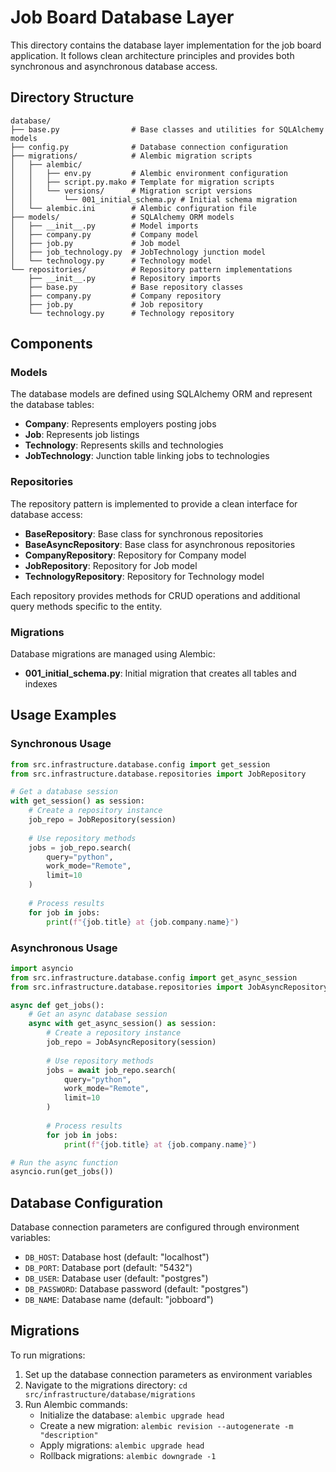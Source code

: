 # Job Board Database Layer

This directory contains the database layer implementation for the job board application. It follows clean architecture principles and provides both synchronous and asynchronous database access.

## Directory Structure

```
database/
├── base.py                # Base classes and utilities for SQLAlchemy models
├── config.py              # Database connection configuration
├── migrations/            # Alembic migration scripts
│   ├── alembic/
│   │   ├── env.py         # Alembic environment configuration
│   │   ├── script.py.mako # Template for migration scripts
│   │   └── versions/      # Migration script versions
│   │       └── 001_initial_schema.py # Initial schema migration
│   └── alembic.ini        # Alembic configuration file
├── models/                # SQLAlchemy ORM models
│   ├── __init__.py        # Model imports
│   ├── company.py         # Company model
│   ├── job.py             # Job model
│   ├── job_technology.py  # JobTechnology junction model
│   └── technology.py      # Technology model
└── repositories/          # Repository pattern implementations
    ├── __init__.py        # Repository imports
    ├── base.py            # Base repository classes
    ├── company.py         # Company repository
    ├── job.py             # Job repository
    └── technology.py      # Technology repository
```

## Components

### Models

The database models are defined using SQLAlchemy ORM and represent the database tables:

- **Company**: Represents employers posting jobs
- **Job**: Represents job listings
- **Technology**: Represents skills and technologies
- **JobTechnology**: Junction table linking jobs to technologies

### Repositories

The repository pattern is implemented to provide a clean interface for database access:

- **BaseRepository**: Base class for synchronous repositories
- **BaseAsyncRepository**: Base class for asynchronous repositories
- **CompanyRepository**: Repository for Company model
- **JobRepository**: Repository for Job model
- **TechnologyRepository**: Repository for Technology model

Each repository provides methods for CRUD operations and additional query methods specific to the entity.

### Migrations

Database migrations are managed using Alembic:

- **001_initial_schema.py**: Initial migration that creates all tables and indexes

## Usage Examples

### Synchronous Usage

```python
from src.infrastructure.database.config import get_session
from src.infrastructure.database.repositories import JobRepository

# Get a database session
with get_session() as session:
    # Create a repository instance
    job_repo = JobRepository(session)
    
    # Use repository methods
    jobs = job_repo.search(
        query="python",
        work_mode="Remote",
        limit=10
    )
    
    # Process results
    for job in jobs:
        print(f"{job.title} at {job.company.name}")
```

### Asynchronous Usage

```python
import asyncio
from src.infrastructure.database.config import get_async_session
from src.infrastructure.database.repositories import JobAsyncRepository

async def get_jobs():
    # Get an async database session
    async with get_async_session() as session:
        # Create a repository instance
        job_repo = JobAsyncRepository(session)
        
        # Use repository methods
        jobs = await job_repo.search(
            query="python",
            work_mode="Remote",
            limit=10
        )
        
        # Process results
        for job in jobs:
            print(f"{job.title} at {job.company.name}")

# Run the async function
asyncio.run(get_jobs())
```

## Database Configuration

Database connection parameters are configured through environment variables:

- `DB_HOST`: Database host (default: "localhost")
- `DB_PORT`: Database port (default: "5432")
- `DB_USER`: Database user (default: "postgres")
- `DB_PASSWORD`: Database password (default: "postgres")
- `DB_NAME`: Database name (default: "jobboard")

## Migrations

To run migrations:

1. Set up the database connection parameters as environment variables
2. Navigate to the migrations directory: `cd src/infrastructure/database/migrations`
3. Run Alembic commands:
   - Initialize the database: `alembic upgrade head`
   - Create a new migration: `alembic revision --autogenerate -m "description"`
   - Apply migrations: `alembic upgrade head`
   - Rollback migrations: `alembic downgrade -1`
